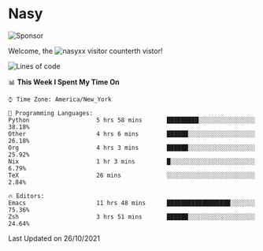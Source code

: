 # Nasy

<!--
<p align="center">
<img height="200" src="https://github-readme-stats.vercel.app/api?username=nasyxx&count_private=true&show_icons=true&theme=dracula&include_all_commits=true"/>
<img height="200" src="https://github-readme-stats.vercel.app/api/top-langs/?username=nasyxx&theme=dracula&hide=html,jupyter+notebook&count_private=true&show_icons=true"/>
</p>

  
----------------
-->

![Sponsor](https://img.shields.io/static/v1.svg?label=Sponsor&message=%E2%9D%A4&logo=GitHub&style=flat&color=pink)
 
Welcome, the ![nasyxx visitor counter](https://count.getloli.com/get/@nasyxx?theme=rule34)th vistor!
 
<!--START_SECTION:waka-->
![Lines of code](https://img.shields.io/badge/From%20Hello%20World%20I%27ve%20Written-5.4%20million%20lines%20of%20code-blue)

📊 **This Week I Spent My Time On** 

```text
⌚︎ Time Zone: America/New_York

💬 Programming Languages: 
Python                   5 hrs 58 mins       █████████░░░░░░░░░░░░░░░░   38.18% 
Other                    4 hrs 6 mins        ██████░░░░░░░░░░░░░░░░░░░   26.18% 
Org                      4 hrs 3 mins        ██████░░░░░░░░░░░░░░░░░░░   25.92% 
Nix                      1 hr 3 mins         █░░░░░░░░░░░░░░░░░░░░░░░░   6.79% 
TeX                      26 mins             ░░░░░░░░░░░░░░░░░░░░░░░░░   2.84%

🔥 Editors: 
Emacs                    11 hrs 48 mins      ██████████████████░░░░░░░   75.36% 
Zsh                      3 hrs 51 mins       ██████░░░░░░░░░░░░░░░░░░░   24.64%

```


 Last Updated on 26/10/2021
<!--END_SECTION:waka-->

<!-- ![visitors](https://visitor-badge.laobi.icu/badge?page_id=nasyxx.nasyxx) -->
